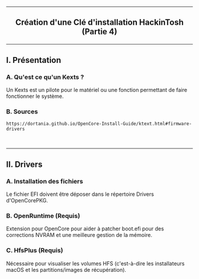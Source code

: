 ------------------------------------------------------------------------------------------------------------------------------
## <p align='center'> Création d'une Clé d'installation HackinTosh (Partie 4) </p>

------------------------------------------------------------------------------------------------------------------------------
## I. Présentation
### A. Qu'est ce qu'un Kexts ?
Un Kexts est un pilote pour le matériel ou une fonction permettant de faire fonctionner le système.

### B. Sources
```
https://dortania.github.io/OpenCore-Install-Guide/ktext.html#firmware-drivers
```

<br />

------------------------------------------------------------------------------------------------------------------------------
## II. Drivers
### A. Installation des fichiers
Le fichier EFI doivent être déposer dans le répertoire Drivers d'OpenCorePKG.

### B. OpenRuntime (Requis)
Extension pour OpenCore pour aider à patcher boot.efi pour des corrections NVRAM et une meilleure gestion de la mémoire.

### C. HfsPlus (Requis)
Nécessaire pour visualiser les volumes HFS (c'est-à-dire les installateurs macOS et les partitions/images de récupération).



